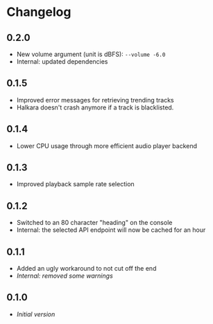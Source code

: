 # Changelog

0.2.0
------
* New volume argument (unit is dBFS): `--volume -6.0`
* Internal: updated dependencies

0.1.5
------
* Improved error messages for retrieving trending tracks
* Halkara doesn't crash anymore if a track is blacklisted.

0.1.4
------
* Lower CPU usage through more efficient audio player backend

0.1.3
------
* Improved playback sample rate selection

0.1.2
------
* Switched to an 80 character "heading" on the console
* Internal: the selected API endpoint will now be cached for an hour

0.1.1
------
* Added an ugly workaround to not cut off the end
* *Internal: removed some warnings*

0.1.0
------
* *Initial version*
